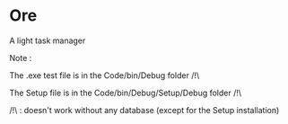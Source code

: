 # Ore
A light task manager


Note :

The .exe test file is in the Code/bin/Debug folder /!\

The Setup file is in the Code/bin/Debug/Setup/Debug folder /!\

/!\ : doesn't work without any database (except for the Setup installation)
